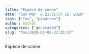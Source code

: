 ```yaml
---
title: "Espèce de conne"
date: "Sun Mar  8 21:35:57 CET 2020"
tags: ["fuu", "pipotron"]
author: m1ch3l
categories: ["generated"]
slug: "fuu/2020-03-08-21:35:57"
---
```


Espèce de conne
